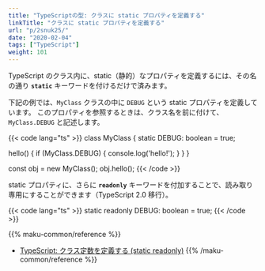 ```yaml
---
title: "TypeScriptの型: クラスに static プロパティを定義する"
linkTitle: "クラスに static プロパティを定義する"
url: "p/2snuk25/"
date: "2020-02-04"
tags: ["TypeScript"]
weight: 101
---
```


TypeScript のクラス内に、static（静的）なプロパティを定義するには、その名の通り **`static`** キーワードを付けるだけで済みます。

下記の例では、`MyClass` クラスの中に `DEBUG` という static プロパティを定義しています。
このプロパティを参照するときは、クラス名を前に付けて、`MyClass.DEBUG` と記述します。

{{< code lang="ts" >}}
class MyClass {
  static DEBUG: boolean = true;

  hello() {
    if (MyClass.DEBUG) {
      console.log('hello!');
    }
  }
}

const obj = new MyClass();
obj.hello();
{{< /code >}}

static プロパティに、さらに **`readonly`** キーワードを付加することで、読み取り専用にすることができます（TypeScript 2.0 移行）。

{{< code lang="ts" >}}
static readonly DEBUG: boolean = true;
{{< /code >}}

{{% maku-common/reference %}}
- [TypeScript: クラス定数を定義する (static readonly)](/p/nky6cbb)
{{% /maku-common/reference %}}

